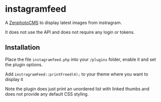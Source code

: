 # instagramfeed
A [ZenphotoCMS](http://www.zenphoto.org) to display latest images from instragram.

It does not use the API and does not require any login or tokens.

## Installation

Place the file `instagramfeed.php` into your `/plugins` folder, enable it and set the plugin options. 

Add `instragramFeed::printFreed(4);` to your theme where you want to display it

Note the plugin does just print an unordered list with linked thumbs and does not provide any default CSS styling. 
